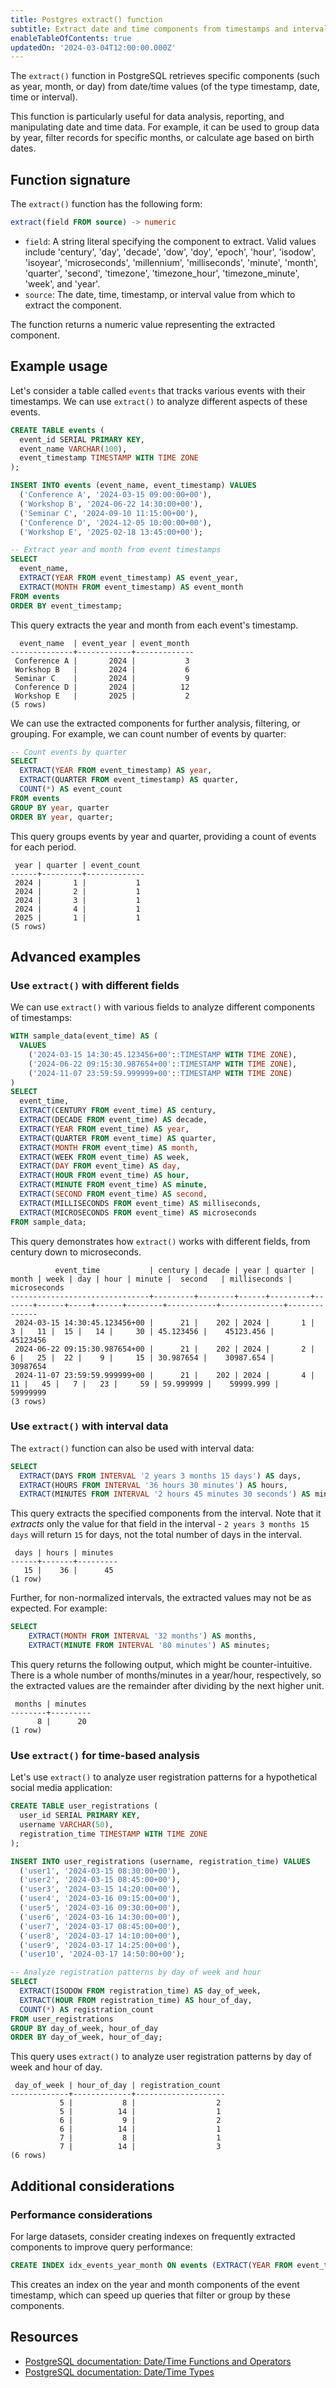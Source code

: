 ```yaml
---
title: Postgres extract() function
subtitle: Extract date and time components from timestamps and intervals
enableTableOfContents: true
updatedOn: '2024-03-04T12:00:00.000Z'
---
```


The `extract()` function in PostgreSQL retrieves specific components (such as year, month, or day) from date/time values (of the type timestamp, date, time or interval).

This function is particularly useful for data analysis, reporting, and manipulating date and time data. For example, it can be used to group data by year, filter records for specific months, or calculate age based on birth dates.

<CTA />

## Function signature

The `extract()` function has the following form:

```sql
extract(field FROM source) -> numeric
```

- `field`: A string literal specifying the component to extract. Valid values include 'century', 'day', 'decade', 'dow', 'doy', 'epoch', 'hour', 'isodow', 'isoyear', 'microseconds', 'millennium', 'milliseconds', 'minute', 'month', 'quarter', 'second', 'timezone', 'timezone_hour', 'timezone_minute', 'week', and 'year'.
- `source`: The date, time, timestamp, or interval value from which to extract the component.

The function returns a numeric value representing the extracted component.

## Example usage

Let's consider a table called `events` that tracks various events with their timestamps. We can use `extract()` to analyze different aspects of these events.

```sql
CREATE TABLE events (
  event_id SERIAL PRIMARY KEY,
  event_name VARCHAR(100),
  event_timestamp TIMESTAMP WITH TIME ZONE
);

INSERT INTO events (event_name, event_timestamp) VALUES
  ('Conference A', '2024-03-15 09:00:00+00'),
  ('Workshop B', '2024-06-22 14:30:00+00'),
  ('Seminar C', '2024-09-10 11:15:00+00'),
  ('Conference D', '2024-12-05 10:00:00+00'),
  ('Workshop E', '2025-02-18 13:45:00+00');

-- Extract year and month from event timestamps
SELECT
  event_name,
  EXTRACT(YEAR FROM event_timestamp) AS event_year,
  EXTRACT(MONTH FROM event_timestamp) AS event_month
FROM events
ORDER BY event_timestamp;
```

This query extracts the year and month from each event's timestamp.

```text
  event_name  | event_year | event_month
--------------+------------+-------------
 Conference A |       2024 |           3
 Workshop B   |       2024 |           6
 Seminar C    |       2024 |           9
 Conference D |       2024 |          12
 Workshop E   |       2025 |           2
(5 rows)
```

We can use the extracted components for further analysis, filtering, or grouping. For example, we can count number of events by quarter:

```sql
-- Count events by quarter
SELECT
  EXTRACT(YEAR FROM event_timestamp) AS year,
  EXTRACT(QUARTER FROM event_timestamp) AS quarter,
  COUNT(*) AS event_count
FROM events
GROUP BY year, quarter
ORDER BY year, quarter;
```

This query groups events by year and quarter, providing a count of events for each period.

```text
 year | quarter | event_count
------+---------+-------------
 2024 |       1 |           1
 2024 |       2 |           1
 2024 |       3 |           1
 2024 |       4 |           1
 2025 |       1 |           1
(5 rows)
```

## Advanced examples

### Use `extract()` with different fields

We can use `extract()` with various fields to analyze different components of timestamps:

```sql
WITH sample_data(event_time) AS (
  VALUES
    ('2024-03-15 14:30:45.123456+00'::TIMESTAMP WITH TIME ZONE),
    ('2024-06-22 09:15:30.987654+00'::TIMESTAMP WITH TIME ZONE),
    ('2024-11-07 23:59:59.999999+00'::TIMESTAMP WITH TIME ZONE)
)
SELECT
  event_time,
  EXTRACT(CENTURY FROM event_time) AS century,
  EXTRACT(DECADE FROM event_time) AS decade,
  EXTRACT(YEAR FROM event_time) AS year,
  EXTRACT(QUARTER FROM event_time) AS quarter,
  EXTRACT(MONTH FROM event_time) AS month,
  EXTRACT(WEEK FROM event_time) AS week,
  EXTRACT(DAY FROM event_time) AS day,
  EXTRACT(HOUR FROM event_time) AS hour,
  EXTRACT(MINUTE FROM event_time) AS minute,
  EXTRACT(SECOND FROM event_time) AS second,
  EXTRACT(MILLISECONDS FROM event_time) AS milliseconds,
  EXTRACT(MICROSECONDS FROM event_time) AS microseconds
FROM sample_data;
```

This query demonstrates how `extract()` works with different fields, from century down to microseconds.

```text
          event_time           | century | decade | year | quarter | month | week | day | hour | minute |  second   | milliseconds | microseconds
-------------------------------+---------+--------+------+---------+-------+------+-----+------+--------+-----------+--------------+--------------
 2024-03-15 14:30:45.123456+00 |      21 |    202 | 2024 |       1 |     3 |   11 |  15 |   14 |     30 | 45.123456 |    45123.456 |     45123456
 2024-06-22 09:15:30.987654+00 |      21 |    202 | 2024 |       2 |     6 |   25 |  22 |    9 |     15 | 30.987654 |    30987.654 |     30987654
 2024-11-07 23:59:59.999999+00 |      21 |    202 | 2024 |       4 |    11 |   45 |   7 |   23 |     59 | 59.999999 |    59999.999 |     59999999
(3 rows)
```

### Use `extract()` with interval data

The `extract()` function can also be used with interval data:

```sql
SELECT
  EXTRACT(DAYS FROM INTERVAL '2 years 3 months 15 days') AS days,
  EXTRACT(HOURS FROM INTERVAL '36 hours 30 minutes') AS hours,
  EXTRACT(MINUTES FROM INTERVAL '2 hours 45 minutes 30 seconds') AS minutes;
```

This query extracts the specified components from the interval. Note that it _extracts_ only the value for that field in the interval - `2 years 3 months 15 days` will return `15` for days, not the total number of days in the interval.

```text
 days | hours | minutes
------+-------+---------
   15 |    36 |      45
(1 row)
```

Further, for non-normalized intervals, the extracted values may not be as expected. For example:

```sql
SELECT
    EXTRACT(MONTH FROM INTERVAL '32 months') AS months,
    EXTRACT(MINUTE FROM INTERVAL '80 minutes') AS minutes;
```

This query returns the following output, which might be counter-intuitive. There is a whole number of months/minutes in a year/hour, respectively, so the extracted values are the remainder after dividing by the next higher unit.

```text
 months | minutes
--------+---------
      8 |      20
(1 row)
```

### Use `extract()` for time-based analysis

Let's use `extract()` to analyze user registration patterns for a hypothetical social media application:

```sql
CREATE TABLE user_registrations (
  user_id SERIAL PRIMARY KEY,
  username VARCHAR(50),
  registration_time TIMESTAMP WITH TIME ZONE
);

INSERT INTO user_registrations (username, registration_time) VALUES
  ('user1', '2024-03-15 08:30:00+00'),
  ('user2', '2024-03-15 08:45:00+00'),
  ('user3', '2024-03-15 14:20:00+00'),
  ('user4', '2024-03-16 09:15:00+00'),
  ('user5', '2024-03-16 09:30:00+00'),
  ('user6', '2024-03-16 14:30:00+00'),
  ('user7', '2024-03-17 08:45:00+00'),
  ('user8', '2024-03-17 14:10:00+00'),
  ('user9', '2024-03-17 14:25:00+00'),
  ('user10', '2024-03-17 14:50:00+00');

-- Analyze registration patterns by day of week and hour
SELECT
  EXTRACT(ISODOW FROM registration_time) AS day_of_week,
  EXTRACT(HOUR FROM registration_time) AS hour_of_day,
  COUNT(*) AS registration_count
FROM user_registrations
GROUP BY day_of_week, hour_of_day
ORDER BY day_of_week, hour_of_day;
```

This query uses `extract()` to analyze user registration patterns by day of week and hour of day.

```text
 day_of_week | hour_of_day | registration_count
-------------+-------------+--------------------
           5 |           8 |                  2
           5 |          14 |                  1
           6 |           9 |                  2
           6 |          14 |                  1
           7 |           8 |                  1
           7 |          14 |                  3
(6 rows)
```

## Additional considerations

### Performance considerations

For large datasets, consider creating indexes on frequently extracted components to improve query performance:

```sql
CREATE INDEX idx_events_year_month ON events (EXTRACT(YEAR FROM event_timestamp), EXTRACT(MONTH FROM event_timestamp));
```

This creates an index on the year and month components of the event timestamp, which can speed up queries that filter or group by these components.

## Resources

- [PostgreSQL documentation: Date/Time Functions and Operators](https://www.postgresql.org/docs/current/functions-datetime.html)
- [PostgreSQL documentation: Date/Time Types](https://www.postgresql.org/docs/current/datatype-datetime.html)
